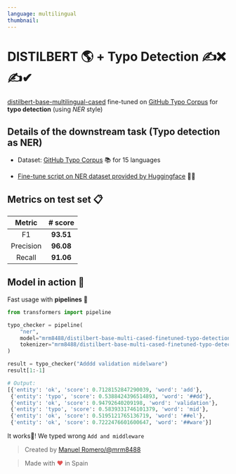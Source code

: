 ```yaml
---
language: multilingual
thumbnail:
---
```


# DISTILBERT 🌎 + Typo Detection ✍❌✍✔

[distilbert-base-multilingual-cased](https://huggingface.co/distilbert-base-multilingual-cased) fine-tuned on [GitHub Typo Corpus](https://github.com/mhagiwara/github-typo-corpus) for **typo detection** (using *NER* style)

## Details of the downstream task (Typo detection as NER)

- Dataset: [GitHub Typo Corpus](https://github.com/mhagiwara/github-typo-corpus) 📚 for 15 languages

- [Fine-tune script on NER dataset provided by Huggingface](https://github.com/huggingface/transformers/blob/master/examples/token-classification/run_ner.py) 🏋️‍♂️

## Metrics on test set 📋

|  Metric   |  # score  |
| :-------: | :-------: |
|    F1     | **93.51** |
| Precision | **96.08** |
|  Recall   | **91.06** |

## Model in action 🔨

Fast usage with **pipelines** 🧪

```python
from transformers import pipeline

typo_checker = pipeline(
    "ner",
    model="mrm8488/distilbert-base-multi-cased-finetuned-typo-detection",
    tokenizer="mrm8488/distilbert-base-multi-cased-finetuned-typo-detection"
)

result = typo_checker("Adddd validation midelware")
result[1:-1]

# Output:
[{'entity': 'ok', 'score': 0.7128152847290039, 'word': 'add'},
 {'entity': 'typo', 'score': 0.5388424396514893, 'word': '##dd'},
 {'entity': 'ok', 'score': 0.94792640209198, 'word': 'validation'},
 {'entity': 'typo', 'score': 0.5839331746101379, 'word': 'mid'},
 {'entity': 'ok', 'score': 0.5195121765136719, 'word': '##el'},
 {'entity': 'ok', 'score': 0.7222476601600647, 'word': '##ware'}]
```
It works🎉! We typed wrong ```Add and middleware```


> Created by [Manuel Romero/@mrm8488](https://twitter.com/mrm8488)

> Made with <span style="color: #e25555;">&hearts;</span> in Spain
